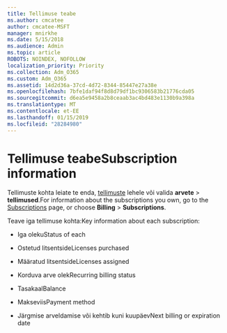 ```yaml
---
title: Tellimuse teabe
ms.author: cmcatee
author: cmcatee-MSFT
manager: mnirkhe
ms.date: 5/15/2018
ms.audience: Admin
ms.topic: article
ROBOTS: NOINDEX, NOFOLLOW
localization_priority: Priority
ms.collection: Adm_O365
ms.custom: Adm_O365
ms.assetid: 14d2d36a-37cd-4d72-8344-85447e27a38e
ms.openlocfilehash: 7bfe1daf94f8d8d79df1bc9306583b21776cda05
ms.sourcegitcommit: d6ea5e9458a2b8ceaab3ac4bd483e1130b9a398a
ms.translationtype: MT
ms.contentlocale: et-EE
ms.lasthandoff: 01/15/2019
ms.locfileid: "28284980"
---
```

# <a name="subscription-information"></a><span data-ttu-id="d1cfb-102">Tellimuse teabe</span><span class="sxs-lookup"><span data-stu-id="d1cfb-102">Subscription information</span></span>

<span data-ttu-id="d1cfb-103">Tellimuste kohta leiate te enda, [tellimuste](https://go.microsoft.com/fwlink/p/?linkid=842054) lehele või valida **arvete** \> **tellimused**.</span><span class="sxs-lookup"><span data-stu-id="d1cfb-103">For information about the subscriptions you own, go to the [Subscriptions](https://go.microsoft.com/fwlink/p/?linkid=842054) page, or choose **Billing** \> **Subscriptions**.</span></span>
  
<span data-ttu-id="d1cfb-104">Teave iga tellimuse kohta:</span><span class="sxs-lookup"><span data-stu-id="d1cfb-104">Key information about each subscription:</span></span>
  
- <span data-ttu-id="d1cfb-105">Iga oleku</span><span class="sxs-lookup"><span data-stu-id="d1cfb-105">Status of each</span></span>
    
- <span data-ttu-id="d1cfb-106">Ostetud litsentside</span><span class="sxs-lookup"><span data-stu-id="d1cfb-106">Licenses purchased</span></span>
    
- <span data-ttu-id="d1cfb-107">Määratud litsentside</span><span class="sxs-lookup"><span data-stu-id="d1cfb-107">Licenses assigned</span></span>
    
- <span data-ttu-id="d1cfb-108">Korduva arve olek</span><span class="sxs-lookup"><span data-stu-id="d1cfb-108">Recurring billing status</span></span>
    
- <span data-ttu-id="d1cfb-109">Tasakaal</span><span class="sxs-lookup"><span data-stu-id="d1cfb-109">Balance</span></span>
    
- <span data-ttu-id="d1cfb-110">Makseviis</span><span class="sxs-lookup"><span data-stu-id="d1cfb-110">Payment method</span></span>
    
- <span data-ttu-id="d1cfb-111">Järgmise arveldamise või kehtib kuni kuupäev</span><span class="sxs-lookup"><span data-stu-id="d1cfb-111">Next billing or expiration date</span></span>
    

